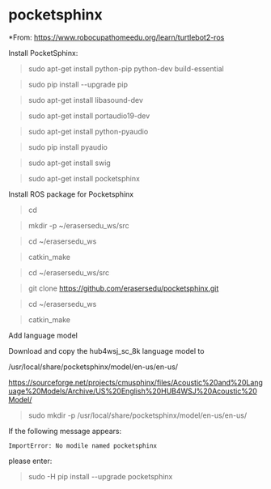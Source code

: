 # pocketsphinx

*From: https://www.robocupathomeedu.org/learn/turtlebot2-ros 

Install PocketSphinx:

> sudo apt-get install python-pip python-dev build-essential

> sudo pip install --upgrade pip

> sudo apt-get install libasound-dev

> sudo apt-get install portaudio19-dev

> sudo apt-get install python-pyaudio

> sudo pip install pyaudio

> sudo apt-get install swig

> sudo apt-get install pocketsphinx



Install ROS package for Pocketsphinx

> cd

> mkdir -p ~/erasersedu_ws/src

> cd ~/erasersedu_ws

> catkin_make

> cd ~/erasersedu_ws/src

> git clone https://github.com/erasersedu/pocketsphinx.git

> cd ~/erasersedu_ws

> catkin_make



Add language model

Download and copy the hub4wsj_sc_8k language model to

/usr/local/share/pocketsphinx/model/en-us/en-us/


https://sourceforge.net/projects/cmusphinx/files/Acoustic%20and%20Language%20Models/Archive/US%20English%20HUB4WSJ%20Acoustic%20Model/ 

> sudo mkdir -p /usr/local/share/pocketsphinx/model/en-us/en-us/

If the following message appears:

`ImportError: No modile named pocketsphinx`

please enter:

> sudo -H pip install --upgrade pocketsphinx
